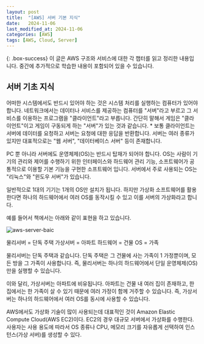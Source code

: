 ```yaml
---
layout: post
title:  "[AWS] 서버 기본 지식"
date:   2024-11-06
last_modified_at: 2024-11-06
categories: [AWS]
tags: [AWS, Cloud, Server]
---
```


{: .box-success}
이 글은 AWS 구조와 서비스에 대한 각 챕터를 읽고 정리한 내용입니다.
중간에 추가적으로 학습한 내용이 포함되어 있을 수 있습니다. 

##  서버 기초 지식

어떠한 시스템에서도 반드시 있어야 하는 것은 시스템 처리를 실행하는 컴퓨터가 있어야 합니다.
네트워크에서는 데이터나 서비스를 제공하는 컴퓨터를 "서버"라고 부르고 그 서비스를 이용하는 프로그램을 "클라이언트"라고 부릅니다.
간단히 말해서 게임은 "클라이언트"이고 게임이 구동되게 하는 "서버"가 있는 것과 같습니다. 
    * 보통 클라이언트는 서버에 데이터를 요청하고 서버는 요청에 대한 응답을 반환합니다. 
서버는 여러 종류가 있지만 대표적으로는 "웹 서버", "데이터베이스 서버" 등이 존재합니다.

PC 뿐 아니라 서버에도 운영체제(OS)는 반드시 탑재가 되어야 합니다.
OS는 사람이 기기의 관리와 제어를 수행하기 위한 인터페이스와 하드웨어 관리 기능, 소프트웨어가 공통적으로 이용할 기본 기능을 구현한 소프트웨어 입니다.
서버에서 주로 사용되는 OS는 "리눅스"와 "윈도우 서버"가 있습니다.

일반적으로 1대의 기기는 1개의 OS만 설치가 됩니다. 
하지만 가상화 소프트웨어를 활용한다면 하나의 하드웨어에서 여러 OS를 동작시킬 수 있고 이를 서버의 가상화라고 합니다.

예를 들어서 책에서는 아래와 같이 표현을 하고 있습니다. 

![aws-server-baic](ggami-da.github.io/assets/images/aws-server-basic.png)

물리서버 = 단독 주택
가상서버 = 아파트
하드웨어 = 건물
OS = 가족

물리서버는 단독 주택과 같습니다. 
단독 주택은 그 건물에 사는 가족이 1 가정뿐이며, 모든 방을 그 가족이 사용합니다. 
즉, 물리서버는 하나의 하드웨어에서 단일 운영체제(OS)만을 실행할 수 있습니다. 

이와 달리, 가상서버는 아파트에 비유됩니다. 
아파트는 건물 내 여러 집이 존재하고, 한 집에서는 한 가족이 살 수 있기 때문에 여러 가정이 함께 거주할 수 있습니다. 
즉, 가상서버는 하나의 하드웨어에서 여러 OS를 동시에 사용할 수 있습니다.

AWS에서도 가상화 기술이 많이 사용되는데 대표적인 것이 Amazon Elastic Compute Cloud(AWS EC2)이다.
EC2의 경우 대규모 서버에서 가상화를 수행한다. 
사용자는 사용 용도에 따라서 OS 종류나 CPU, 메모리 크기를 자유롭게 선택하여 인스턴스(가상 서버)를 생성할 수 있다. 